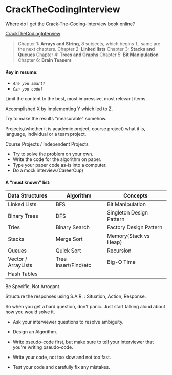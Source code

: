 CrackTheCodingInterview
=======================

Where do I get the Crack-The-Coding-Interview book online?

[CrackTheCodingInterview][1]

> Chapter 1: **Arrays and String**, 8 subjects, which begins _1._, same are the next chapters.
> Chapter 2: **Linked lists**
> Chapter 3: **Stacks and Queues**
> Chapter 4: **Trees and Graphs**
> Chapter 5: **Bit Manipulation**
> Chapter 6: **Brain Teasers**

#### Key in resume:

- _`Are you smart?`_
- _`Can you code?`_

Limit the content to the best, most impressive, most relevant items.

Accomplished X by implementing Y which led to Z.

Try to make the results "measurable" somehow.

Projects,(whether it is academic project, course project) what it is, language, individual or a team project.

Course Projects / Independent Projects

- Try to solve the problem on your own.
- Write the code for the algorithm on paper.
- Type your paper code as-is into a computer.
- Do a mock interview.(CareerCup)

#### A "must known" list:
| Data Structures     | Algorithm            | Concepts                |
| :------------------ | ---------------------| ------------------------|
| Linked Lists        | BFS                  | Bit Manipulation        |
| Binary Trees        | DFS                  | Singleton Design Pattern|
| Tries               | Binary Search        | Factory Design Pattern  |
| Stacks              | Merge Sort           | Memory(Stack vs Heap)   |
| Queues              | Quick Sort           | Recursion               |
| Vector / ArrayLists | Tree Insert/Find/etc | Big-O Time              |
| Hash Tables         |                      |                         |

Be Specific, Not Arrogant.

Structure the responses using S.A.R. : Situation, Action, Response.

So when you get a hard question, don't panic. Just start talking aloud about how you would solve it.

- Ask your interviewer questions to resolve ambiguity.

- Design an Algorithm.

- Write pseudo-code first, but make sure to tell your interviewer that you're writing pseudo-code.

- Write your code, not too slow and not too fast.

- Test your code and carefully fix any mistakes.

[1]:http://yun.baidu.com/share/link?uk=923744475&shareid=1595974228
